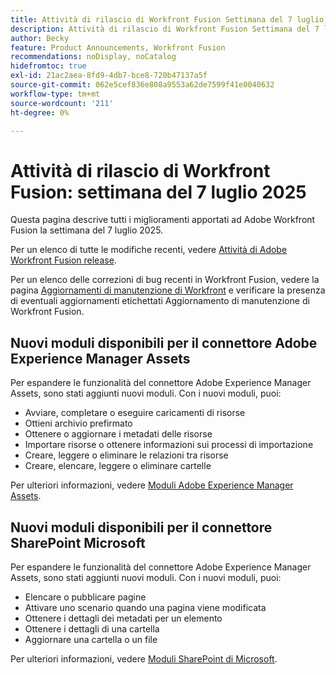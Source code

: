 ```yaml
---
title: Attività di rilascio di Workfront Fusion Settimana del 7 luglio 2025
description: Attività di rilascio di Workfront Fusion Settimana del 7 luglio 2025
author: Becky
feature: Product Announcements, Workfront Fusion
recommendations: noDisplay, noCatalog
hidefromtoc: true
exl-id: 21ac2aea-8fd9-4db7-bce8-720b47137a5f
source-git-commit: 062e5cef836e808a9553a62de7599f41e0040632
workflow-type: tm+mt
source-wordcount: '211'
ht-degree: 0%

---
```


# Attività di rilascio di Workfront Fusion: settimana del 7 luglio 2025

Questa pagina descrive tutti i miglioramenti apportati ad Adobe Workfront Fusion la settimana del 7 luglio 2025.

Per un elenco di tutte le modifiche recenti, vedere [Attività di Adobe Workfront Fusion release](/help/workfront-fusion/fusion-product-releases/fusion-release-activity.md).

Per un elenco delle correzioni di bug recenti in Workfront Fusion, vedere la pagina [Aggiornamenti di manutenzione di Workfront](https://experienceleague.adobe.com/en/docs/workfront-known-issues/releases/current-updates) e verificare la presenza di eventuali aggiornamenti etichettati Aggiornamento di manutenzione di Workfront Fusion.

## Nuovi moduli disponibili per il connettore Adobe Experience Manager Assets

Per espandere le funzionalità del connettore Adobe Experience Manager Assets, sono stati aggiunti nuovi moduli. Con i nuovi moduli, puoi:

* Avviare, completare o eseguire caricamenti di risorse
* Ottieni archivio prefirmato
* Ottenere o aggiornare i metadati delle risorse
* Importare risorse o ottenere informazioni sui processi di importazione
* Creare, leggere o eliminare le relazioni tra risorse
* Creare, elencare, leggere o eliminare cartelle

Per ulteriori informazioni, vedere [Moduli Adobe Experience Manager Assets](/help/workfront-fusion/references/apps-and-modules/adobe-connectors/aem-assets-modules.md).

## Nuovi moduli disponibili per il connettore SharePoint Microsoft


Per espandere le funzionalità del connettore Adobe Experience Manager Assets, sono stati aggiunti nuovi moduli. Con i nuovi moduli, puoi:



* Elencare o pubblicare pagine
* Attivare uno scenario quando una pagina viene modificata
* Ottenere i dettagli dei metadati per un elemento
* Ottenere i dettagli di una cartella
* Aggiornare una cartella o un file

Per ulteriori informazioni, vedere [Moduli SharePoint di Microsoft](/help/workfront-fusion/references/apps-and-modules/third-party-connectors/sharepoint-modules.md).
